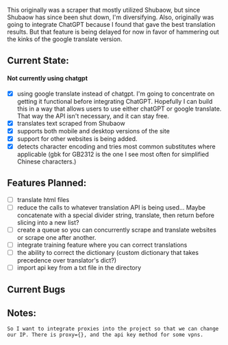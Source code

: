This originally was a scraper that mostly utilized Shubaow, but since Shubaow has since been shut down, I'm diversifying. Also, originally was going to integrate ChatGPT because I found that gave the best translation results. But that feature is being delayed for now in favor of hammering out the kinks of the google translate version.

## Current State:
#### Not currently using chatgpt
- [x] using google translate instead of chatgpt. I'm going to concentrate on getting it functional before integrating ChatGPT. 
Hopefully I can build this in a way that allows users to use either chatGPT or google translate. 
That way the API isn't necessary, and it can stay free.
- [x] translates text scraped from Shubaow
- [x] supports both mobile and desktop versions of the site
- [x] support for other websites is being added.
- [x] detects character encoding and tries most common substitutes where applicable 
(gbk for GB2312 is the one I see most often for simplified Chinese characters.)

## Features Planned:
- [ ] translate html files
- [ ] reduce the calls to whatever translation API is being used... Maybe concatenate with a special divider string, translate, then return before slicing into a new list?
- [ ] create a queue so you can concurrently scrape and translate websites or scrape one after another.
- [ ] integrate training feature where you can correct translations
- [ ] the ability to correct the dictionary (custom dictionary that takes precedence over translator's dict?)
- [ ] import api key from a txt file in the directory

## Current Bugs

## Notes:
    So I want to integrate proxies into the project so that we can change our IP. There is proxy={}, and the api key method for some vpns.